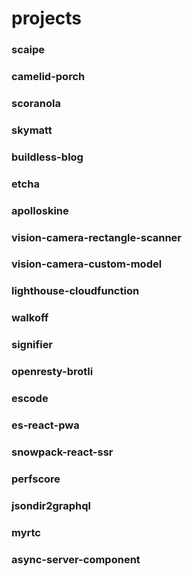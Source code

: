 # projects

### scaipe

### camelid-porch

### scoranola

### skymatt

### buildless-blog

### etcha

### apolloskine

### vision-camera-rectangle-scanner

### vision-camera-custom-model

### lighthouse-cloudfunction

### walkoff

### signifier

### openresty-brotli

### escode

### es-react-pwa

### snowpack-react-ssr

### perfscore

### jsondir2graphql

### myrtc

### async-server-component

